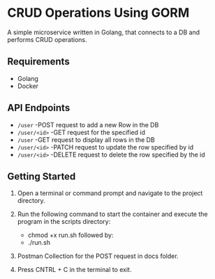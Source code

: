 # CRUD Operations Using GORM
A simple microservice written in Golang, that connects to a DB and performs CRUD operations.

## Requirements
- Golang
- Docker

## API Endpoints
- `/user` -POST request to add a new Row in the DB
- `/user/<id>` -GET request for the specified id
- `/user` -GET request to display all rows in the DB
- `/user/<id>` -PATCH request to update the row specified by id
- `/user/<id>` -DELETE request to delete the row specified by the id 

## Getting Started 
1. Open a terminal or command prompt and navigate to the project directory.

2. Run the following command to start the container and execute the program in the scripts directory:

  	 - chmod +x run.sh
   followed by:
	 - ./run.sh
3. Postman Collection for the POST request in docs folder. 
4. Press CNTRL + C in the terminal to exit. 
